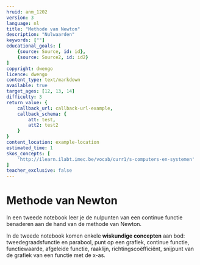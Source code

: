 ```yaml
---
hruid: anm_1202
version: 3
language: nl
title: "Methode van Newton"
description: "Nulwaarden"
keywords: [""]
educational_goals: [
    {source: Source, id: id}, 
    {source: Source2, id: id2}
]
copyright: dwengo
licence: dwengo
content_type: text/markdown
available: true
target_ages: [12, 13, 14]
difficulty: 3
return_value: {
    callback_url: callback-url-example,
    callback_schema: {
        att: test,
        att2: test2
    }
}
content_location: example-location
estimated_time: 1
skos_concepts: [
    'http://ilearn.ilabt.imec.be/vocab/curr1/s-computers-en-systemen'
]
teacher_exclusive: false
---
```


# Methode van Newton

In een tweede notebook leer je de nulpunten van een continue functie benaderen aan de hand van de methode van Newton.

In de tweede notebook komen enkele **wiskundige concepten** aan bod: tweedegraadsfunctie en parabool, punt op een grafiek, continue functie, functiewaarde, afgeleide functie, raaklijn, richtingscoëfficiënt, snijpunt van de grafiek van een functie met de x-as.
